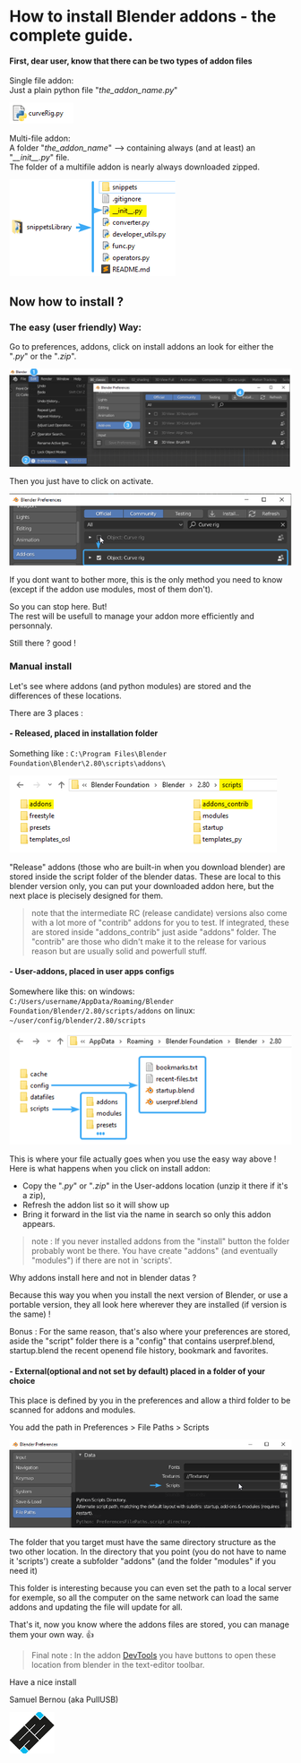 # How to install Blender addons - the complete guide.


#### First, dear user, know that there can be two types of addon files

Single file addon:  
Just a plain python file "*the_addon_name.py*"

![single file addon](/imgs/single_file_addon.png)

Multi-file addon:  
A folder "*the_addon_name*" --> containing always (and at least) an "*\_\_init\_\_.py*" file.  
The folder of a multifile addon is nearly always downloaded zipped.

![multi-file addon](/imgs/multi-file_addon.png)

## Now how to install ?

### The easy (user friendly) Way:

Go to preferences, addons, click on install addons an look for either the "*.py*" or the "*.zip*".

![basic install](/imgs/basic_install.png)

Then you just have to click on activate.

![activate addon](/imgs/activate_addon.png)

If you dont want to bother more, this is the only method you need to know (except if the addon use modules, most of them don't).  

So you can stop here. But!  
The rest will be usefull to manage your addon more efficiently and personnaly.


Still there ? good !

### Manual install

Let's see where addons (and python modules) are stored and the differences of these locations.

There are 3 places :

#### - Released, placed in installation folder

Something like : `C:\Program Files\Blender Foundation\Blender\2.80\scripts\addons\`

![release](/imgs/release.png)

"Release" addons (those who are built-in when you download blender) are stored inside the script folder of the blender datas.
These are local to this blender version only, you can put your downloaded addon here, but the next place is plecisely designed for them.

> note that the intermediate RC (release candidate) versions also come with a lot more of "contrib" addons for you to test. If integrated, these are stored inside "addons_contrib" just aside "addons" folder. The "contrib" are those who didn't make it to the release for various reason but are usually solid and powerfull stuff.


#### - User-addons, placed in user apps configs
Somewhere like this:
on windows: `C:/Users/username/AppData/Roaming/Blender Foundation/Blender/2.80/scripts/addons`
on linux: `~/user/config/blender/2.80/scripts`

![user scripts and config](/imgs/user_scripts_and_config.png)

This is where your file actually goes when you use the easy way above !
Here is what happens when you click on install addon:
- Copy the "*.py*" or "*.zip*" in the User-addons location (unzip it there if it's a zip),
- Refresh the addon list so it will show up
- Bring it forward in the list via the name in search so only this addon appears.

>note : If you never installed addons from the "install" button the folder probably wont be there. You have create "addons" (and eventually "modules") if there are not in 'scripts'.


Why addons install here and not in blender datas ?

Because this way you when you install the next version of Blender, or use a portable version, they all look here wherever they are installed (if version is the same) !

Bonus : For the same reason, that's also where your preferences are stored, aside the "script" folder there is a "config" that contains
userpref.blend, startup.blend the recent openend file history, bookmark and favorites.


#### - External(optional and not set by default) placed in a folder of your choice

This place is defined by you in the preferences and allow a third folder to be scanned for addons and modules.

You add the path in Preferences > File Paths > Scripts

![external scripts](/imgs/external_scripts.png)

The folder that you target must have the same directory structure as the two other location.
In the directory that you point (you do not have to name it 'scripts') create a subfolder "addons" (and the folder "modules" if you need it)

This folder is interesting because you can even set the path to a local server for exemple,
so all the computer on the same network can load the same addons and updating the file will update for all.


That's it, now you know where the addons files are stored, you can manage them your own way.  <span>&#128077;</span>

> Final note : In the addon [DevTools](https://github.com/Pullusb/devTools) you have buttons to open these location from blender in the text-editor toolbar.
  
  
Have a nice install


Samuel Bernou (aka PullUSB)

![logo SB](/imgs/logo_sb_80px.png)